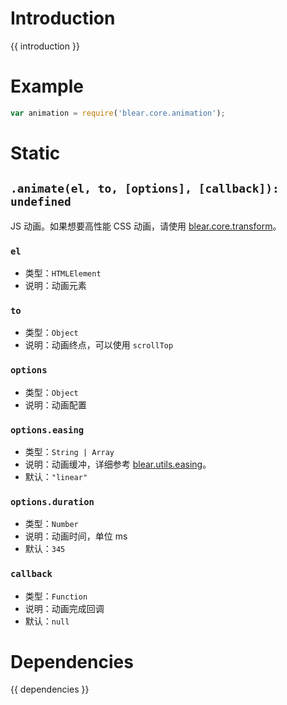 # Introduction
{{ introduction }}





# Example
```js
var animation = require('blear.core.animation');
```



# Static

## `.animate(el, to, [options], [callback]): undefined`
JS 动画。如果想要高性能 CSS 动画，请使用 [blear.core.transform](/core/transform.md)。

### `el`
- 类型：`HTMLElement`
- 说明：动画元素

### `to`
- 类型：`Object`
- 说明：动画终点，可以使用 `scrollTop`

### `options`
- 类型：`Object`
- 说明：动画配置

### `options.easing`
- 类型：`String | Array`
- 说明：动画缓冲，详细参考 [blear.utils.easing](/utils/easing.md)。
- 默认：`"linear"`

### `options.duration`
- 类型：`Number`
- 说明：动画时间，单位 ms
- 默认：`345`

### `callback`
- 类型：`Function`
- 说明：动画完成回调
- 默认：`null`





# Dependencies
{{ dependencies }}






